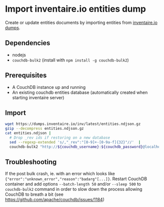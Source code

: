 # Import inventaire.io entities dump

Create or update entities documents by importing entities from [inventaire.io dumps](https://dumps.inventaire.io).

## Dependencies
* nodejs
* `couchdb-bulk2` (install with `npm install -g couchdb-bulk2`)

## Prerequisites

* A CouchDB instance up and running
* An existing couchdb entities database (automatically created when starting inventaire server)

## Import

```sh
wget https://dumps.inventaire.io/inv/latest/entities.ndjson.gz
gzip --decompress entities.ndjson.gz
cat entities.ndjson |
  # Drop _rev ids if restoring on a new database
  sed --regexp-extended 's/,"_rev":"[0-9]+-[0-9a-f]{32}"//'  |
  couchdb-bulk2 "http://${couchdb_username}:${couchdb_password}@localhost:5984/entities" > "entities_upload.success" 2> "entities_upload.errors"
```

## Troubleshooting

If the post bulk crash, ie. with an error which looks like `{"error":"unknown_error","reason":"badarg"[...]}`. Restart CouchDB container and add options `--batch-length 50` and/or `--sleep 500` to `couchdb-bulk2` command in order to slow down the process allowing CouchDB to breath a bit (see https://github.com/apache/couchdb/issues/1184)
